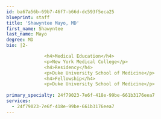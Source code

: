 ```yaml
---
id: ba67a56b-69b7-46f7-b66d-dc593f5eca25
blueprint: staff
title: 'Shawyntee Mayo, MD'
first_name: Shawyntee
last_name: Mayo
degree: MD
bio: |2-

              <h4>Medical Education</h4>
              <p>New York Medical College</p>
              <h4>Residency</h4>
              <p>Duke University School of Medicine</p>
              <h4>Fellowship</h4>
              <p>Duke University School of Medicine</p>
          
primary_specialty: 24f79023-7e6f-418e-99be-661b3176eea7
services:
  - 24f79023-7e6f-418e-99be-661b3176eea7
---
```

